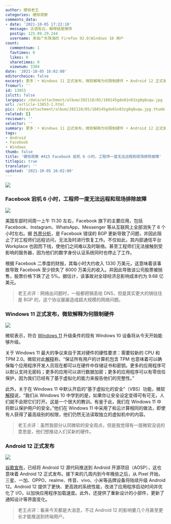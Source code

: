 ```yaml
---
author: 硬核老王
categories: 硬核观察
comments_data:
- date: '2021-10-05 17:22:18'
  message: 古语有云，解释就是掩饰
  postip: 125.89.29.244
  username: 来自广东珠海的 Firefox 92.0|Windows 10 用户
count:
  commentnum: 1
  favtimes: 0
  likes: 0
  sharetimes: 0
  viewnum: 3384
date: '2021-10-05 16:02:00'
editorchoice: false
excerpt: 更多：• Windows 11 正式发布，微软解释为何限制硬件 • Android 12 正式发布
fromurl: ''
id: 13853
islctt: false
largepic: /data/attachment/album/202110/05/160145gdo81n83zg8q8uqw.jpg
url: /article-13853-1.html
pic: /data/attachment/album/202110/05/160145gdo81n83zg8q8uqw.jpg.thumb.jpg
related: []
reviewer: ''
selector: ''
summary: 更多：• Windows 11 正式发布，微软解释为何限制硬件 • Android 12 正式发布
tags:
- Android
- Facebook
- Windows
thumb: false
title: '硬核观察 #415 Facebook 宕机 6 小时，工程师一度无法远程和现场排除故障'
titlepic: true
translator: ''
updated: '2021-10-05 16:02:00'
---
```


![](/data/attachment/album/202110/05/160145gdo81n83zg8q8uqw.jpg)


### Facebook 宕机 6 小时，工程师一度无法远程和现场排除故障


![](/data/attachment/album/202110/05/160159imrrekran599enq9.jpg)


美国东部时间周一上午 11:30 左右，Facebook 旗下的主要应用，包括 Facebook、Instagram、WhatsApp、Messenger 等从互联网上全部消失了 6 个小时左右。据 [外界分析](https://www.zdnet.com/article/what-took-facebook-down-major-global-outage-drags-on/)，是 Facebook 错误的 BGP 更新导致了问题，并因此阻止了对工程师们远程访问，无法及时进行恢复工作。不仅如此，其内部通信平台 Workplace 也因而下线，使他们之间难以及时联络。甚至工程师们无法接触到受影响的服务器，因为他们的数字身份认证系统同时也停止了工作。


根据 Facebook 二季度的财报，其每小时大约收入 1330 万美元，这意味着该事故导致 Facebook 至少损失了 8000 万美元的收入。并因此导致该公司股票被抛售，股票价格下跌了近 5%。据估计，该事故对全球经济总影响成本约为 9.68 亿美元。



> 
> 老王点评：网络出问题时，一般都把锅丢给 DNS，但是其实更大的锅往往是 BGP 的，这个协议屡屡造成超大规模的网络问题。
> 
> 
> 


### Windows 11 正式发布，微软解释为何限制硬件


![](/data/attachment/album/202110/05/160229tmk6m3mh1n5dd9h6.jpg)


微软表示，符合 [Windows 11](https://www.microsoft.com/zh-cn/windows/windows-11) 升级条件的现有 Windows 10 设备将从今天开始能够升级。


关于 Windows 11 最大的争议来自于其对硬件的硬性要求：需要较新的 CPU 和 TPM 2.0。微软对此[解释](https://www.neowin.net/news/microsoft-explains-why-tpm-20-and-vbs-on-windows-11-are-so-key-for-next-gen-security/)称，“保证所有用户的计算机包含 TPM 也意味着可以确保每个应用程序开发人员现在都可以在硬件中存储证书和密钥。更多的应用程序可以默认支持无密码；更多的应用可以进行数据加密；更多的应用程序可以有零信任保护，因为我们已经有了基于虚拟化的能力来报告他们的完整性。”


此外，关于在 Windows 11 中默认开启的“基于虚拟化的安全”（VBS）功能，微软[解释](https://www.neowin.net/news/microsoft-explains-why-tpm-20-and-vbs-on-windows-11-are-so-key-for-next-gen-security/)说，“我们从 Windows 10 中学到的是，如果你让安全设定变得可有可无，人们就不会把它们打开。这是一个很大的教训。有鉴于此，我们在 Windows 11 中将默认保护用户的安全。”他们在 Windows 11 中采用了和云计算相同的做法，即使有人获得了最高级别的权限，他们仍然无法读取独立的虚拟机中的内容。



> 
> 老王点评：虽然我部分认同微软的安全观点，但是我觉得有一层微软没说的意思是，他们想推动人们买新的硬件。
> 
> 
> 


### Android 12 正式发布


![](/data/attachment/album/202110/05/160248k4zz6f9kbi394oej.jpg)


[谷歌宣布](https://android-developers.googleblog.com/2021/10/android-12-is-live-in-aosp.html)，已经将 Android 12 源代码推送到 Android 开源项目（AOSP），这也意味着 Android 12 正式发布。接下来的几周内到今年晚些之后，从 Pixel 开始，三星、一加、OPPO、realme、传音、vivo、小米等品牌设备将陆续升级 Android 12。Android 12 提供了更快、更高效的系统性能，改进了应用程序启动时间并优化了 I/O，以加快应用程序加载速度。此外，还提供了重新设计的小部件，更新了通知设计等界面变化。



> 
> 老王点评：看来今天都是大消息，不过 Android 12 的影响要几个月甚至更长才能推送到终端用户。
> 
> 
>